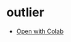 # outlier
- [Open with Colab](https://colab.research.google.com/github/AokiKoshiro/outlier/blob/main/outlier.ipynb)
